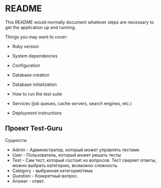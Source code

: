 # README

This README would normally document whatever steps are necessary to get the
application up and running.

Things you may want to cover:

* Ruby version

* System dependencies

* Configuration

* Database creation

* Database initialization

* How to run the test suite

* Services (job queues, cache servers, search engines, etc.)

* Deployment instructions


## Проект Test-Guru

Сущности
* Admin - Администратор, который может управлять тестами
* User - Пользователь, который может решать тесты
* Test - Сам тест, который состоит из вопросов. Тест сверяет ответы, можно выбрать категорию, возможно сложность
* Category - выбранная категория/тема
* Question - Конкретный вопрос.
* Answer - ответ.
